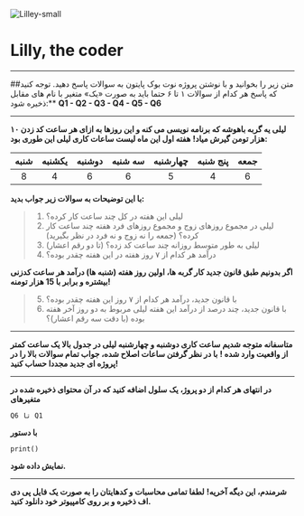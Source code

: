 ![Lilley-small](https://user-images.githubusercontent.com/62722056/113596343-6bcb4b00-964f-11eb-8cd0-4db0bb2beaf2.png)
# Lilly, the coder
***
##متن زیر را بخوانید و با نوشتن پروژه نوت بوک پایتون به سوالات پاسخ دهید. توجه کنید که پاسخ هر کدام از سوالات ۱ تا ۶ حتما باید به صورت «یک» متغیر با نام های مقابل ذخیره شود:**
**Q1 - Q2 - Q3 - Q4 - Q5 - Q6**
***

**لیلی یه گربه باهوشه که برنامه نویسی می کنه و این روزها به ازای هر ساعت کد زدن ۱۰ هزار تومن گیرش میاد!**
**هفته اول این ماه لیست ساعات کاری لیلی این طوری بود:**

| شنبه | یکشنبه | دوشنبه | سه شنبه | چهارشنبه | پنج شنبه | جمعه |
:--------:|:--------:|:--------:|:--------:|:--------:|:--------:|:--------:|
|8|4|6|6|5|4|6|

**با این توضیحات به سوالات زیر جواب بدید:**
> 1. لیلی این هفته در کل چند ساعت کار کرده؟
> 2. لیلی در مجموع روزهای زوج و مجموع روزهای فرد هفته چند ساعت کار کرده؟ (جمعه را نه زوج و نه فرد در نظر بگیرید)
> 3. لیلی به طور متوسط روزانه چند ساعت کد زده؟ (تا دو رقم اعشار)
> 4. درآمد هر کدام از ۷ روز هفته در این هفته چقدر بوده؟

**اگر بدونیم طبق قانون جدید کار گربه ها، اولین روز هفته (شنبه ها) درآمد هر ساعت کدزنی بیشتره و برابر با 15 هزار تومنه!**
> 5. با قانون جدید، درآمد هر کدام از ۷ روز این هفته چقدر بوده؟
> 6. با قانون جدید، چند درصد از درآمد این هفته لیلی مربوط به دو روز آخر هفته بوده (با دقت سه رقم اعشار)؟

***

**متاسفانه متوجه شدیم ساعت کاری دوشنبه و چهارشنبه لیلی در جدول بالا یک ساعت کمتر از واقعیت وارد شده !**
**با در نظر گرفتن ساعات اصلاح شده، جواب تمام سوالات بالا را در پروژه ای جدید مجددا حساب کنید!**
 
***

**در انتهای هر کدام از دو پروژ، یک سلول اضافه کنید که در آن محتوای ذخیره شده در متغیرهای**
 
`Q6 تا Q1`
   
**با دستور**
 
`print()`

**نمایش داده شود.**

***
 
**شرمندم، این دیگه آخریه!**
**لطفا تمامی محاسبات و کدهایتان را به صورت یک فایل پی دی اف ذخیره و بر روی کامپیوتر خود دانلود کنید.**

